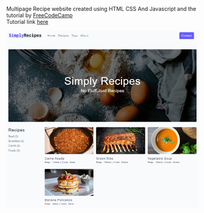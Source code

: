 Multipage Recipe website created using HTML CSS And Javascript and the tutorial by <a href="https://www.youtube.com/c/Freecodecamp" target="_blank">FreeCodeCamp</a>
<br> Tutorial link <a href="https://youtu.be/-8LTPIJBGwQ" target="_blank">here</a>

![Project Thumbnail](./thumbnail.PNG)
